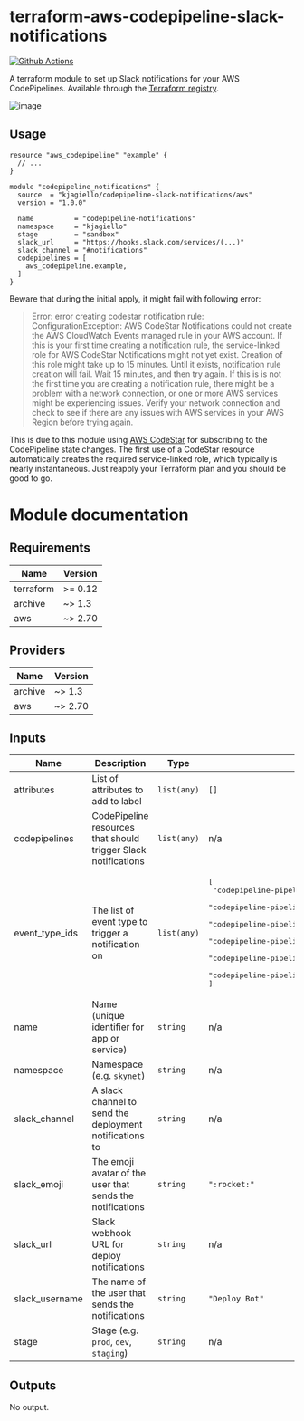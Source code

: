 # terraform-aws-codepipeline-slack-notifications

[![Github Actions](https://github.com/kjagiello/terraform-aws-codepipeline-slack-notifications/workflows/CI/badge.svg)](https://github.com/kjagiello/terraform-aws-codepipeline-slack-notifications/actions?workflow=CI)

A terraform module to set up Slack notifications for your AWS CodePipelines. Available through the [Terraform registry](https://registry.terraform.io/modules/kjagiello/codepipeline-slack-notifications/aws).

![image](https://user-images.githubusercontent.com/74944/71839994-b660bf00-30bc-11ea-8e5e-4d8850da6900.png)

## Usage

```hcl
resource "aws_codepipeline" "example" {
  // ...
}

module "codepipeline_notifications" {
  source  = "kjagiello/codepipeline-slack-notifications/aws"
  version = "1.0.0"

  name          = "codepipeline-notifications"
  namespace     = "kjagiello"
  stage         = "sandbox"
  slack_url     = "https://hooks.slack.com/services/(...)"
  slack_channel = "#notifications"
  codepipelines = [
    aws_codepipeline.example,
  ]
}
```

Beware that during the initial apply, it might fail with following error:

> Error: error creating codestar notification rule: ConfigurationException: AWS
> CodeStar Notifications could not create the AWS CloudWatch Events managed
> rule in your AWS account. If this is your first time creating a notification
> rule, the service-linked role for AWS CodeStar Notifications might not yet
> exist. Creation of this role might take up to 15 minutes. Until it exists,
> notification rule creation will fail. Wait 15 minutes, and then try again. If
> this is is not the first time you are creating a notification rule, there
> might be a problem with a network connection, or one or more AWS services
> might be experiencing issues. Verify your network connection and check to see
> if there are any issues with AWS services in your AWS Region before trying
> again.

This is due to this module using [AWS CodeStar](https://aws.amazon.com/codestar/)
for subscribing to the CodePipeline state changes. The first use of a CodeStar
resource automatically creates the required service-linked role, which
typically is nearly instantaneous. Just reapply your Terraform plan and you
should be good to go.

# Module documentation

<!-- BEGINNING OF PRE-COMMIT-TERRAFORM DOCS HOOK -->
## Requirements

| Name | Version |
|------|---------|
| terraform | >= 0.12 |
| archive | ~> 1.3 |
| aws | ~> 2.70 |

## Providers

| Name | Version |
|------|---------|
| archive | ~> 1.3 |
| aws | ~> 2.70 |

## Inputs

| Name | Description | Type | Default | Required |
|------|-------------|------|---------|:--------:|
| attributes | List of attributes to add to label | `list(any)` | `[]` | no |
| codepipelines | CodePipeline resources that should trigger Slack notifications | `list(any)` | n/a | yes |
| event\_type\_ids | The list of event type to trigger a notification on | `list(any)` | <pre>[<br>  "codepipeline-pipeline-pipeline-execution-failed",<br>  "codepipeline-pipeline-pipeline-execution-canceled",<br>  "codepipeline-pipeline-pipeline-execution-started",<br>  "codepipeline-pipeline-pipeline-execution-resumed",<br>  "codepipeline-pipeline-pipeline-execution-succeeded",<br>  "codepipeline-pipeline-pipeline-execution-superseded"<br>]</pre> | no |
| name | Name (unique identifier for app or service) | `string` | n/a | yes |
| namespace | Namespace (e.g. `skynet`) | `string` | n/a | yes |
| slack\_channel | A slack channel to send the deployment notifications to | `string` | n/a | yes |
| slack\_emoji | The emoji avatar of the user that sends the notifications | `string` | `":rocket:"` | no |
| slack\_url | Slack webhook URL for deploy notifications | `string` | n/a | yes |
| slack\_username | The name of the user that sends the notifications | `string` | `"Deploy Bot"` | no |
| stage | Stage (e.g. `prod`, `dev`, `staging`) | `string` | n/a | yes |

## Outputs

No output.
<!-- END OF PRE-COMMIT-TERRAFORM DOCS HOOK -->
